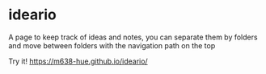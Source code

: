 # ideario
A page to keep track of ideas and notes, you can separate them by folders and move between folders with the navigation path on the top

Try it!  https://m638-hue.github.io/ideario/